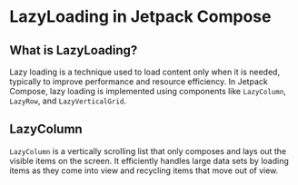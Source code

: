 # LazyLoading in Jetpack Compose

## What is LazyLoading?
Lazy loading is a technique used to load content only when it is needed, typically to improve performance and resource efficiency. In Jetpack Compose, lazy loading is implemented using components like `LazyColumn`, `LazyRow`, and `LazyVerticalGrid`.

## LazyColumn
`LazyColumn` is a vertically scrolling list that only composes and lays out the visible items on the screen. It efficiently handles large data sets by loading items as they come into view and recycling items that move out of view.
